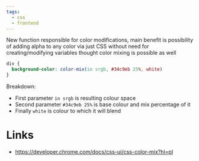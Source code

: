 ```yaml
---
tags:
  - css
  - frontend
---
```

New function responsible for color modifications, main benefit is possibility of adding alpha to any color via just CSS without need for creating/modifying variables thought color mixing is possible as well

```css
div {
  background-color: color-mix(in srgb, #34c9eb 25%, white)
}
```

Breakdown:
- First parameter `in srgb` is resulting colour space
- Second parameter `#34c9eb 25%` is base colour and mix percentage of it
- Finally `white` is colour to which it will blend
# Links
- https://developer.chrome.com/docs/css-ui/css-color-mix?hl=pl